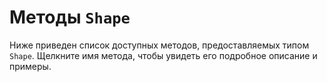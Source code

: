 # Методы `Shape`
Ниже приведен список доступных методов, предоставляемых типом `Shape`. Щелкните имя метода, чтобы увидеть его подробное описание и примеры.
